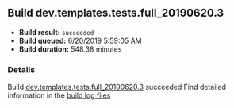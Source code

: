 ## Build dev.templates.tests.full_20190620.3
- **Build result:** `succeeded`
- **Build queued:** 6/20/2019 5:59:05 AM
- **Build duration:** 548.38 minutes
### Details
Build [dev.templates.tests.full_20190620.3](https://winappstudio.visualstudio.com/web/build.aspx?pcguid=a4ef43be-68ce-4195-a619-079b4d9834c2&builduri=vstfs%3a%2f%2f%2fBuild%2fBuild%2f28768) succeeded
Find detailed information in the [build log files](https://uwpctdiags.blob.core.windows.net/buildlogs/dev.templates.tests.full_20190620.3_logs.zip)
